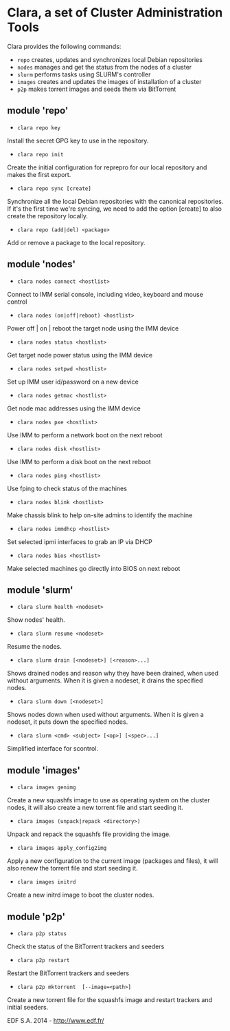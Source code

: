 Clara, a set of Cluster Administration Tools
============================================

Clara provides the following commands:
* ```repo```     creates, updates and synchronizes local Debian repositories
* ```nodes```    manages and get the status from the nodes of a cluster
* ```slurm```    performs tasks using SLURM's controller
* ```images```   creates and updates the images of installation of a cluster
* ```p2p```      makes torrent images and seeds them via BitTorrent

## module 'repo' ##
* ```clara repo key```

Install the secret GPG key to use in the repository.

* ```clara repo init```

Create the initial configuration for reprepro for our local repository and
makes the first export.

* ```clara repo sync [create]```

Synchronize all the local Debian repositories with the canonical repositories.
If it's the first time we're syncing, we need to add the option [create] to
also create the repository locally.

* ```clara repo (add|del) <package>```

Add or remove a package to the local repository.


## module 'nodes' ##
* ```clara nodes connect <hostlist>```

Connect to IMM serial console, including video, keyboard and mouse control

* ```clara nodes (on|off|reboot) <hostlist>```

Power off | on | reboot the target node using the IMM device

* ```clara nodes status <hostlist>```

Get target node power status using the IMM device

* ```clara nodes setpwd <hostlist>```

Set up IMM user id/password on a new device

* ```clara nodes getmac <hostlist>```

Get node mac addresses using the IMM device

* ```clara nodes pxe <hostlist>```

Use IMM to perform a network boot on the next reboot

* ```clara nodes disk <hostlist>```

Use IMM to perform a disk boot on the next reboot

* ```clara nodes ping <hostlist>```

Use fping to check status of the machines

* ```clara nodes blink <hostlist>```

Make chassis blink to help on-site admins to identify the machine

* ```clara nodes immdhcp <hostlist>```

Set selected ipmi interfaces to grab an IP via DHCP

* ```clara nodes bios <hostlist>```

Make selected machines go directly into BIOS on next reboot


## module 'slurm' ##
* ```clara slurm health <nodeset>```

Show nodes' health.

* ```clara slurm resume <nodeset>```

Resume the nodes.

* ```clara slurm drain [<nodeset>] [<reason>...]```

Shows drained nodes and reason why they have been drained, when used without
arguments. When it is given a nodeset, it drains the specified nodes.

* ```clara slurm down [<nodeset>]```

Shows nodes down when used without arguments. When it is given a nodeset,
it puts down the specified nodes.

* ```clara slurm <cmd> <subject> [<op>] [<spec>...]```

Simplified interface for scontrol.


## module 'images' ##
* ```clara images genimg```

Create a new squashfs image to use as operating system on the cluster
nodes, it will also create a new torrent file and start seeding it.

* ```clara images (unpack|repack <directory>)```

Unpack and repack the squashfs file providing the image.

* ```clara images apply_config2img```

Apply a new configuration to the current image (packages and files),
it will also renew the torrent file and start seeding it.

* ```clara images initrd```

Create a new initrd image to boot the cluster nodes.

## module 'p2p' ##

* ```clara p2p status```

Check the status of the BitTorrent trackers and seeders

* ```clara p2p restart```

Restart the BitTorrent trackers and seeders

* ```clara p2p mktorrent  [--image=<path>]```

Create a new torrent file for the squashfs image and restart
trackers and initial seeders.

EDF S.A. 2014 - http://www.edf.fr/
